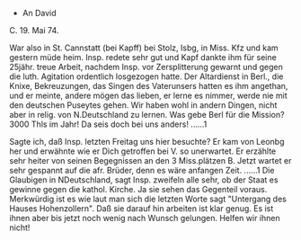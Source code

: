 + An David

 C. 19. Mai 74.

War also in St. Cannstatt (bei Kapff) bei Stolz, Isbg, in Miss. Kfz und kam gestern müde heim. Insp. redete sehr gut und Kapf dankte ihm für seine 25jähr. treue Arbeit, nachdem Insp. vor Zersplitterung gewarnt und gegen die luth. Agitation ordentlich losgezogen hatte. Der Altardienst in Berl., die Knixe, Bekreuzungen, das Singen des Vaterunsers hatten es ihm angethan, und er meinte, andere mögen das lieben, er lerne es nimmer, werde nie mit den deutschen Puseytes gehen. Wir haben wohl in andern Dingen, nicht aber in relig. von N.Deutschland zu lernen. Was gebe Berl für die Mission? 3000 Thls im Jahr! Da seis doch bei uns anders! ......1

Sagte ich, daß Insp. letzten Freitag uns hier besuchte? Er kam von Leonbg her und erwähnte wie er Dich getroffen bei V. so unerwartet. Er erzählte sehr heiter von seinen Begegnissen an den 3 Miss.plätzen B. Jetzt wartet er sehr gespannt auf die afr. Brüder, denn es wäre anfangen Zeit. ......1 Die Glaubigen in NDeutschland, sagt Insp. zweifeln alle sehr, ob der Staat es gewinne gegen die kathol. Kirche. Ja sie sehen das Gegenteil voraus. Merkwürdig ist es wie laut man sich die letzten Worte sagt "Untergang des Hauses Hohenzollern". Daß sie darauf hin arbeiten ist klar genug. Es ist ihnen aber bis jetzt noch wenig nach Wunsch gelungen. Helfen wir ihnen nicht! 